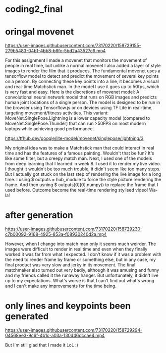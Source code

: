 # coding2_final


# oringal movenet
https://user-images.githubusercontent.com/73170220/158729155-279b5483-04b1-4bb8-b6fc-5bd2a43527c9.mp4

For this assignment I made a movenet that monitors the movement of people in real time, but unlike a normal movenet I also added a layer of style images to render the film that it produces. The fundamental movenet uses a tensorflow model to detect and predict the movement of several key points on a person. By connecting these key points into a line, it becomes a visual and real-time Matchstick man. In the model I use it goes up to 50fps, which is very fast and easy. 
Here is the discretions of movenet model: A convolutional neural network model that runs on RGB images and predicts human joint locations of a single person. The model is designed to be run in the browser using Tensorflow.js or on devices using TF Lite in real-time, targeting movement/fitness activities. This variant: MoveNet.SinglePose.Lightning is a lower capacity model (compared to MoveNet.SinglePose.Thunder) that can run >50FPS on most modern laptops while achieving good performance. 


https://tfhub.dev/google/lite-model/movenet/singlepose/lightning/3

My original idea was to make a Matchstick man that could interact in real time and has the features of a famous painting. Wouldn't that be fun? It's like some filter, but a creepy match man. 
Next, I used one of the models from deep learning that I learned in week 8. I used it to render my live video. I thought it wouldn't be too much trouble, it didn't seem like too many steps. But I actually got stuck on the last step of rendering the live image for a long time. I using $ outputs = hub_module to force the style picture rendering the frame. And then usning $ outputs[0][0].numpy() to replace the frame that I used before. Outcome become the real-time rendering stylised video! Wa-la!



# after generation

https://user-images.githubusercontent.com/73170220/158729230-c7b00092-9168-4925-853a-f08930240d2a.mp4

However, when I change into match man only it seems much weirder. The images were difficult to render in real time and even when they finally worked it was far from what I expected. I don't know if it was a problem with the need to render frame by frame or something else, but in any case, my final product was very slow and jerky in its movement. The final matchmaker also turned out very badly, although it was amusing and funny and my friends called it the runaway hanger. But unfortunately, it didn't live up to my expectations. What's worse is that I can't find out what's wrong and I can't make any improvements for the time being. 

# only lines and keypoints been generated



https://user-images.githubusercontent.com/73170220/158729294-04568ee3-9c6f-4b1c-a03a-130d46dccae4.mp4

But I'm still glad that I made it LoL :)



